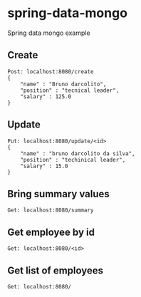 # spring-data-mongo
Spring data mongo example

## Create
```
Post: localhost:8080/create
{
	"name" : "Bruno darcolito",
	"position" : "tecnical leader",
	"salary" : 125.0
}
```

## Update
```
Put: localhost:8080/update/<id>
{
	"name" : "bruno darcolito da silva",
	"position" : "techinical leader",
	"salary" : 15.0
}
```

## Bring summary values
```
Get: localhost:8080/summary
```

## Get employee by id
```
Get: localhost:8080/<id>
```

## Get list of employees
```
Get: localhost:8080/
```